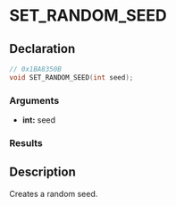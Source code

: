 # SET_RANDOM_SEED

## Declaration
```cpp
// 0x1BA8350B
void SET_RANDOM_SEED(int seed);
```

### Arguments
- **int:** seed

### Results

## Description
Creates a random seed.